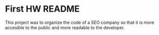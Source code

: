 # First HW README

This project was to organize the code of a SEO company so that it is more accesible to the public and more readable to the developer.
